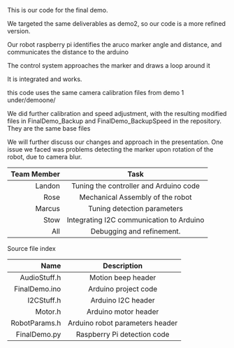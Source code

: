 This is our code for the final demo.

We targeted the same deliverables as demo2, so our code is a more refined version. 

Our robot raspberry pi identifies the aruco marker angle and distance, and communicates the distance to the arduino

The control system approaches the marker and draws a loop around it

It is integrated and works. 

this code uses the same camera calibration files from demo 1 under/demoone/

We did further calibration and speed adjustment, with the resulting modified files in FinalDemo_Backup and FinalDemo_BackupSpeed in the repository. They are the same base files

We will further discuss our changes and approach in the presentation. One issue we faced was problems detecting the marker upon rotation of the robot, due to camera blur.


| Team Member | Task                                            |
|-------------:|:-------------------------------------------------:|
| Landon      | Tuning the controller and Arduino code          |
| Rose        | Mechanical Assembly of the robot                 |
| Marcus      | Tuning detection parameters                      |
| Stow        | Integrating I2C communication to Arduino        |
| All         | Debugging and refinement.                       |



 Source file index

 | Name             | Description                           |
|------------------:|:---------------------------------------:|
|AudioStuff.h       | Motion beep header                   |
| FinalDemo.ino      | Arduino project code                  |
| I2CStuff.h       | Arduino I2C header                    |
| Motor.h          | Arduino motor header                  |
| RobotParams.h    | Arduino robot parameters header       |
| FinalDemo.py         | Raspberry Pi detection code           |

